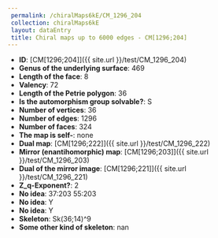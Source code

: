 ```yaml
--- 
 permalink: /chiralMaps6kE/CM_1296_204 
 collection: chiralMaps6kE
 layout: dataEntry
 title: Chiral maps up to 6000 edges - CM[1296;204]
---
```


- **ID**: [CM[1296;204]]({{ site.url }}/test/CM_1296_204)
- **Genus of the underlying surface**: 469
- **Length of the face**: 8
- **Valency**: 72
- **Length of the Petrie polygon**: 36
- **Is the automorphism group solvable?**: S
- **Number of vertices**: 36
- **Number of edges**: 1296
- **Number of faces**: 324
- **The map is self-**: none
- **Dual map**: [CM[1296;222]]({{ site.url }}/test/CM_1296_222)
- **Mirror (enantihomorphic) map**: [CM[1296;203]]({{ site.url }}/test/CM_1296_203)
- **Dual of the mirror image**: [CM[1296;221]]({{ site.url }}/test/CM_1296_221)
- **Z_q-Exponent?**: 2
- **No idea**:  37:203 55:203
- **No idea**: Y
- **No idea**: Y
- **Skeleton**: Sk(36;14)^9
- **Some other kind of skeleton**: nan
